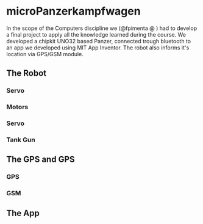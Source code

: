 # microPanzerkampfwagen

In the scope of the Computers discipline we (@fpimenta @ ) had to develop a final project to apply all the knowledge learned during the course. We developed a chipkit UNO32 based Panzer, connected trough bluetooth to an app we developed using MIT App Inventor. The robot also informs it's location via GPS/GSM module.

## The Robot

### Servo

### Motors

### Servo

### Tank Gun

## The GPS and GPS

### GPS

### GSM


## The App
